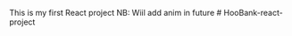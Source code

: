 This is my first React project
NB: Wiil add anim in future
#   H o o B a n k - r e a c t - p r o j e c t  
 
